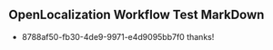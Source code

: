 ## OpenLocalization Workflow Test MarkDown
* 8788af50-fb30-4de9-9971-e4d9095bb7f0 thanks!

<!--HONumber=Sep16_HO1-->


